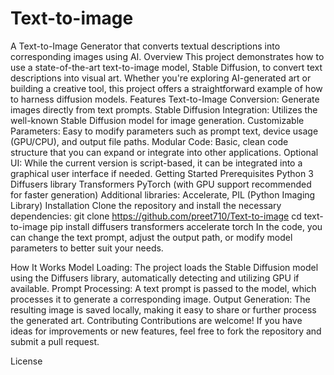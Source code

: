 # Text-to-image
A Text-to-Image Generator that converts textual descriptions into corresponding images using AI.
Overview
This project demonstrates how to use a state-of-the-art text-to-image model, Stable Diffusion, to convert text descriptions into visual art. Whether you're exploring AI-generated art or building a creative tool, this project offers a straightforward example of how to harness diffusion models.
Features
Text-to-Image Conversion: Generate images directly from text prompts.
Stable Diffusion Integration: Utilizes the well-known Stable Diffusion model for image generation.
Customizable Parameters: Easy to modify parameters such as prompt text, device usage (GPU/CPU), and output file paths.
Modular Code: Basic, clean code structure that you can expand or integrate into other applications.
Optional UI: While the current version is script-based, it can be integrated into a graphical user interface if needed.
Getting Started
Prerequisites
Python 3 
Diffusers library
Transformers
PyTorch (with GPU support recommended for faster generation)
Additional libraries: Accelerate, PIL (Python Imaging Library)
Installation
Clone the repository and install the necessary dependencies:
git clone https://github.com/preet710/Text-to-image
cd text-to-image
pip install diffusers transformers accelerate torch
In the code, you can change the text prompt, adjust the output path, or modify model parameters to better suit your needs.

How It Works
Model Loading: The project loads the Stable Diffusion model using the Diffusers library, automatically detecting and utilizing GPU if available.
Prompt Processing: A text prompt is passed to the model, which processes it to generate a corresponding image.
Output Generation: The resulting image is saved locally, making it easy to share or further process the generated art.
Contributing
Contributions are welcome! If you have ideas for improvements or new features, feel free to fork the repository and submit a pull request.

License
